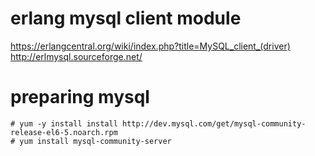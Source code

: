# erlang mysql client module

https://erlangcentral.org/wiki/index.php?title=MySQL_client_(driver)
http://erlmysql.sourceforge.net/

# preparing mysql

    # yum -y install install http://dev.mysql.com/get/mysql-community-release-el6-5.noarch.rpm
    # yum install mysql-community-server
